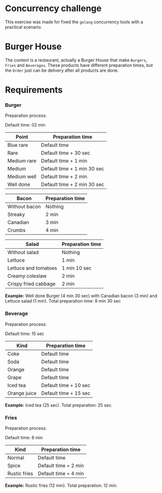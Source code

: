 # Concurrency challenge

This exercise was made for fixed the `golang` concurrency tools with a practical scenario.

# Burger House

The context is a restaurant, actually a Burger House that make `Burgers`, `Fries` and `Beverages`. These products have
different preparation times, but the `Order` just can be delivery after all products are done.

# Requirements

### Burger

Preparation process:

Default time: 02 min

| Point       | Preparation time            |
|-------------|-----------------------------|
| Blue rare   | Default time                |
| Rare        | Default time + 30 sec       |
| Medium rare | Default time + 1 min        |
| Medium      | Default time + 1 min 30 sec |
| Medium well | Default time + 2 min        |
| Well done   | Default time + 2 min 30 sec |

| Bacon         | Preparation time |
|---------------|------------------|
| Without bacon | Nothing          |
| Streaky       | 2 min            |
| Canadian      | 3 min            |
| Crumbs        | 4 min            |

| Salad                | Preparation time |
|----------------------|------------------|
| Without salad        | Nothing          |
| Lettuce              | 1 min            |
| Lettuce and tomatoes | 1 min 10 sec     |
| Creamy coleslaw      | 2 min            |
| Crispy fried cabbage | 2 min            |

**Example:** Well done Burger (4 min 30 sec) with Canadian bacon (3 min) and Lettuce salad (1 min). Total preparation
time: 8 min 30 sec

### Beverage

Preparation process:

Default time: 15 sec

| Kind         | Preparation time      |
|--------------|-----------------------|
| Coke         | Default time          |
| Soda         | Default time          |
| Orange       | Default time          |
| Grape        | Default time          |
| Iced tea     | Default time + 10 sec |
| Orange juice | Default time + 15 sec |

**Example:** Iced tea (25 sec). Total preparation: 25 sec.

### Fries

Preparation process:

Default time: 8 min

| Kind         | Preparation time     |
|--------------|----------------------|
| Normal       | Default time         |
| Spice        | Default time + 2 min |
| Rustic fries | Default time + 4 min |

**Example:** Rustic fries (12 min). Total preparation: 12 min.